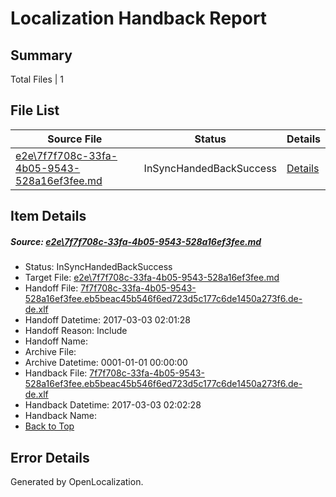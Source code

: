 # <a name='report-top'></a> Localization Handback Report

## Summary
 Total Files | 1

## File List
 Source File | Status | Details 
 ----------- | ------ | ------- 
 [e2e\7f7f708c-33fa-4b05-9543-528a16ef3fee.md](https://github.com/OpenLocalizationTestOrg/ol-test4/blob/19cfc6c1cbea2280c0fcdeed546e81dccabb35ba/e2e/7f7f708c-33fa-4b05-9543-528a16ef3fee.md) | InSyncHandedBackSuccess | [Details](#5abed490458594f9e8b7af05a185b304681a1a4b1)

## Item Details
##### <a name='5abed490458594f9e8b7af05a185b304681a1a4b1'></a> Source: [e2e\7f7f708c-33fa-4b05-9543-528a16ef3fee.md](https://github.com/OpenLocalizationTestOrg/ol-test4/blob/19cfc6c1cbea2280c0fcdeed546e81dccabb35ba/e2e/7f7f708c-33fa-4b05-9543-528a16ef3fee.md)
* Status: InSyncHandedBackSuccess
* Target File: [e2e\7f7f708c-33fa-4b05-9543-528a16ef3fee.md](https://github.com/OpenLocalizationTestOrg/ol-test4-deDE/blob/ac178b7293c675469f7b1471dee19e143f5f969e/e2e/7f7f708c-33fa-4b05-9543-528a16ef3fee.md)
* Handoff File: [7f7f708c-33fa-4b05-9543-528a16ef3fee.eb5beac45b546f6ed723d5c177c6de1450a273f6.de-de.xlf](https://github.com/OpenLocalizationTestOrg/ol-test4-handoff/blob/f4b88d37171540a740dc7710b3a8cc5b21a37b89/ol-handoff/OpenLocalizationTestOrg/ol-test4-deDE/xinjiang/ht/7f7f708c-33fa-4b05-9543-528a16ef3fee.eb5beac45b546f6ed723d5c177c6de1450a273f6.de-de.xlf)
* Handoff Datetime: 2017-03-03 02:01:28
* Handoff Reason: Include
* Handoff Name: 
* Archive File: 
* Archive Datetime: 0001-01-01 00:00:00
* Handback File: [7f7f708c-33fa-4b05-9543-528a16ef3fee.eb5beac45b546f6ed723d5c177c6de1450a273f6.de-de.xlf](https://github.com/OpenLocalizationTestOrg/ol-test4-handback/blob/dd7ae0016f05b81d5db418e8dccad706204eb5f0/ol-handback/OpenLocalizationTestOrg/ol-test4-dede/xinjiang/ht/7f7f708c-33fa-4b05-9543-528a16ef3fee.eb5beac45b546f6ed723d5c177c6de1450a273f6.de-de.xlf)
* Handback Datetime: 2017-03-03 02:02:28
* Handback Name: 
* [Back to Top](#report-top)


## Error Details

Generated by OpenLocalization.
